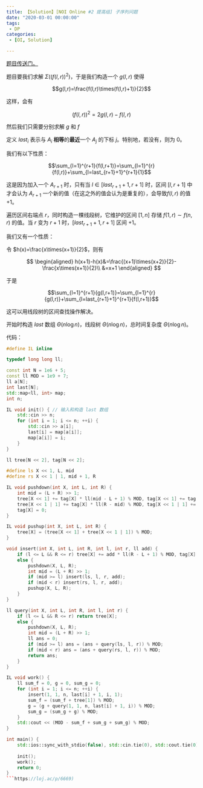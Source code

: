 ```yaml
---
title: 【Solution】[NOI Online #2 提高组] 子序列问题
date: "2020-03-01 00:00:00"
tags:
 - DP
categories:
 - [OI, Solution]

---
```


[题目传送门。](https://www.luogu.com.cn/problem/P6477)

<!--more-->

题目要我们求解 $\Sigma{((f(l,r))^2)}$，于是我们构造一个 $g(l,r)$ 使得

$$g(l,r)=\frac{f(l,r)\times(f(l,r)+1)}{2}$$

这样，会有

$$(f(l,r))^2=2g(l,r)-f(l,r)$$

然后我们只需要分别求解 $g$ 和 $f$

定义 $last_i$ 表示与 $A_i$ **相等**的**最近**一个 $A_j$ 的下标 $j$。特别地，若没有，则为 $0$。

我们有以下性质：

$$\sum_{l=1}^{r+1}{f(l,r+1)}=\sum_{l=1}^{r}{f(l,r)}+\sum_{l=last_{r+1}+1}^{r+1}{1}$$

这是因为加入一个 $A_{r+1}$ 时，只有当 $l\in[last_{r+1}+1,r+1]$ 时，区间 $[l,r+1]$ 中才会认为 $A_{r+1}$ 一个新的值（在这之外的值会认为是重复的），会导致$f(l,r)$ 的值 $+1$。

遍历区间右端点 $r$，同时构造一棵线段树，它维护的区间 $[1,n]$ 存储 $f(1,r) \sim f(n,r)$ 的值。当 $r$ 变为 $r+1$ 时，$[last_{r+1}+1,r+1]$ 区间 $+1$。

我们又有一个性质：

令 $h(x)=\frac{x\times(x+1)}{2}$，则有

$$
\begin{aligned}
h(x+1)-h(x)&=\frac{(x+1)\times(x+2)}{2}-\frac{x\times(x+1)}{2}\\
&=x+1
\end{aligned}
$$

于是

$$\sum_{l=1}^{r+1}{g(l,r+1)}=\sum_{l=1}^{r}{g(l,r)}+\sum_{l=last_{r+1}+1}^{r+1}{f(l,r+1)}$$

这可以用线段树的区间查找操作解决。

开始时构造 $last$ 数组 $\Theta (n \log{n})$，线段树 $\Theta (n \log{n})$，总时间复杂度 $\Theta (n \log{n})$。

代码：

```cpp
#define IL inline

typedef long long ll;

const int N = 1e6 + 5;
const ll MOD = 1e9 + 7;
ll a[N];
int last[N];
std::map<ll, int> map;
int n;

IL void init() { // 输入和构造 last 数组
	std::cin >> n;
	for (int i = 1; i <= n; ++i) {
		std::cin >> a[i];
		last[i] = map[a[i]];
		map[a[i]] = i;
	}
}

ll tree[N << 2], tag[N << 2];

#define ls X << 1, L, mid
#define rs X << 1 | 1, mid + 1, R

IL void pushdown(int X, int L, int R) {
	int mid = (L + R) >> 1;
	tree[X << 1] += tag[X] * ll(mid - L + 1) % MOD, tag[X << 1] += tag[X];
	tree[X << 1 | 1] += tag[X] * ll(R - mid) % MOD, tag[X << 1 | 1] += tag[X];
	tag[X] = 0;
}

IL void pushup(int X, int L, int R) {
	tree[X] = (tree[X << 1] + tree[X << 1 | 1]) % MOD;
}

void insert(int X, int L, int R, int l, int r, ll add) {
	if (l <= L && R <= r) tree[X] += add * ll(R - L + 1) % MOD, tag[X] += add;
	else {
		pushdown(X, L, R);
		int mid = (L + R) >> 1;
		if (mid >= l) insert(ls, l, r, add);
		if (mid < r) insert(rs, l, r, add);
		pushup(X, L, R);
	}
}

ll query(int X, int L, int R, int l, int r) {
	if (l <= L && R <= r) return tree[X];
	else {
		pushdown(X, L, R);
		int mid = (L + R) >> 1;
		ll ans = 0;
		if (mid >= l) ans = (ans + query(ls, l, r)) % MOD;
		if (mid < r) ans = (ans + query(rs, l, r)) % MOD;
		return ans;
	}
}

IL void work() {
	ll sum_f = 0, g = 0, sum_g = 0;
	for (int i = 1; i <= n; ++i) {
		insert(1, 1, n, last[i] + 1, i, 1);
		sum_f = (sum_f + tree[1]) % MOD;
		g = (g + query(1, 1, n, last[i] + 1, i)) % MOD;
		sum_g = (sum_g + g) % MOD;
	}
	std::cout << (MOD - sum_f + sum_g + sum_g) % MOD;
}

int main() {
	std::ios::sync_with_stdio(false), std::cin.tie(0), std::cout.tie(0);
	
	init();
	work();
	return 0;
}
​```https://loj.ac/p/6669)
```